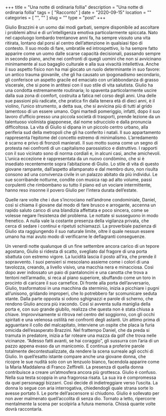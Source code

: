 +++
title = "Una notte di ordinaria follia"
description = "Una notte di ordinaria follia"
tags = [ "Racconto" ]
date = "2020-09-15"
location = ""
categories = [
  "",
  ""
]
slug = ""
type = "post"
+++

Giulio Brazzini è un uomo dai modi garbati, sempre disponibile ad ascoltare i problemi altrui e di un’intelligenza emotiva particolarmente spiccata. Nato nel capoluogo lombardo trentanove anni fa, ha sempre vissuto una vita ritirata, lontano dal porsi al centro dell’attenzione in qualsiasi tipo di contesto. Il suo modo di fare, umbratile ed introspettivo, lo ha sempre fatto apparire come un uomo dalle scarse capacità decisionali, passando sempre in secondo piano, anche nei confronti di quegli uomini che non si avvicinano minimamente al suo bagaglio culturale e alla sua vivacità intellettiva. Anche il suo aspetto fisico non ha mai giocato un ruolo determinante in suo favore: un antico trauma giovanile, che gli ha causato un ipogonadismo secondario, gli conferisce un aspetto gracile ed emaciato con un’abbondanza di grasso viscerale, che si pone in antitesi con il suo stile di vita salutista. Giulio ha una condotta estremamente routinaria; lo spaventa particolarmente uscire dalla sua zona di comfort, costruita a fatica nel corso degli anni. Una delle sue passioni più radicate, che pratica fin dalla tenera età di dieci anni, è il violino, l’unico strumento, a detta sua, che si avvicina più di tutti al grido lamentoso di un essere umano. Ogni martedì pomeriggio, infatti, dopo il suo lavoro d’ufficio presso una piccola società di trasporti, prende lezione da un talentuoso violinista giapponese, dal nome sdrucciolo e dalla pronuncia difficoltosa. La vita di Giulio si dipana in un piccolo centro urbano, alla periferia sud della metropoli che gli ha conferito i natali. Il suo appartamento rappresenta l’epitome del concetto estremo di minimalismo. L’arredamento è scarno e privo di fronzoli manierati. Il suo motto suona come un segno di protesta nei confronti di un capitalismo parossistico e distruttivo. I rapporti con il suo vicinato sono di norma cordiali e, in alcuni casi, anche amichevoli. L’unica eccezione è rappresentata da un nuovo condòmino, che si è insediato recentemente sopra l’abitazione di Giulio. Lo stile di vita di questo giovane rampante, dall’aspetto allampanato e dal membro duro, non risulta consono ad una convivenza civile in un palazzo abitato da più individui. Le sue scorribande notturne, condite con musica rap ad alto volume, passi corpulenti che rimbombano su tutto il piano ed un vociare intermittente, hanno reso insonne il povero Giulio per l’intera durata dell’estate. 


Quelle rare volte che i due s’incrociano nell’androne condominiale, Daniel, così si chiama il giovane dal modo di fare brusco e arrogante, accenna un rapido saluto carico di una blandizia affettata e poco sincera, come se volesse negare l’esistenza del problema. Le nottate si susseguono in modo frenetico. A nulla vale la costante presenza della vigilanza privata, che cerca di sedare i continui e ripetuti schiamazzi. La proverbiale pazienza di Giulio sta raggiungendo il suo naturale limite, oltre il quale nessun essere umano ha mai avuto modo di verificarne le deflagranti conseguenze.

Un venerdì notte qualunque di un fine settembre ancora carico di un tepore agostano, Giulio si ridesta di scatto, svegliato dal fragore di una porta sbattuta con estremo vigore. La lucidità lascia il posto all’ira, che prende il sopravvento. I suoi pensieri si mescolano assieme come i colori di una tavolozza, creando, a livello visivo, una macchia nera e minacciosa. Così dopo aver indossato un paio di pantaloncini e una canotta che trova a tentoni nell’armadio, si reca al piano superiore, sbuffando come un toro in procinto di caricare il suo carnefice. Di fronte alla porta dell’avversario, Giulio, trasformatosi in una macchina da sterminio, inizia a picchiare i pugni all’unisono, gridando improperi, che lo potrebbero far scomunicare seduta stante. Dalla parte opposta si odono sghignazzi e parole di scherno, che rendono Giulio ancora più iracondo. Così si avventa sulla maniglia della porta e, con suo grande giubilo, realizza che questa non è stata chiusa a chiave. Improvvisamente si ritrova nel centro del soggiorno, con gli occhi spiritati e una velenosa ostilità nei confronti degli astanti. Un attimo prima di agguantare il collo del malcapitato, interviene un ospite che placa la furia omicida dell’esasperato Brazzini. Nel frattempo Daniel, che da preda si tramuta in predatore, inizia a far roteare una mazza da golf che trova nelle vicinanze. “Adesso fatti avanti, se hai coraggio”, gli sussurra con l’aria di un pazzo appena evaso da un manicomio. E continua a proferire parole totalmente decontestualizzate, da rendere la scena surreale agli occhi di Giulio. In quell’esatto istante compare anche una giovane donna, che ricopre le sue nudità solo con un lenzuolo bianco, facendola apparire come la Maria Maddalena di Franco Zeffirelli.  La presenza di quella donna contribuisce a creare un’atmosfera ancora più grottesca.  Giulio è confuso. Nella sua testa scoppia in una fragorosa risata. La sua ira è compromessa da quei personaggi bizzarri. Così decide di indietreggiare verso l’uscita. La donna lo segue con aria interrogativa, chiedendogli quale strana sorte lo avesse portato lì. Le porte dell’ascensore si chiudono. Giulio è sollevato per non aver malmenato quell’accolita di senza dio. Tornato a letto, ripercorre mentalmente la scena per scolpirla a futura memoria. Chissà quante volte dovrà raccontarla.
